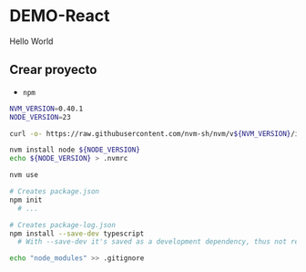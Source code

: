 # DEMO-React

Hello World


## Crear proyecto

<!-- 
- ~~`pnpm`~~
```sh
npm install pnpm -g
pnpm install
```
 -->


-  `npm`

```sh
NVM_VERSION=0.40.1
NODE_VERSION=23

curl -o- https://raw.githubusercontent.com/nvm-sh/nvm/v${NVM_VERSION}/install.sh | bash

nvm install node ${NODE_VERSION}
echo ${NODE_VERSION} > .nvmrc

nvm use
```

<!-- ```bash
npx create-react-app hello-world --template typescript | yes

mv hello-world/* .
rmdir hello-world

# Si aparece el error: Could not resolve dependency: peer react@"^18.0.0" from @testing-library/react@13.4.0
npm install react@18 react-dom@18

# npm start
# NO ME ESTÁ GUSTANDO EL TEMA
``` -->

```sh
# Creates package.json
npm init
  # ...

# Creates package-log.json
npm install --save-dev typescript
  # With --save-dev it's saved as a development dependency, thus not required for the production build of the app

echo "node_modules" >> .gitignore
```




